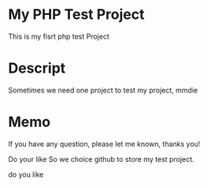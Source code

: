My PHP Test Project
==========================
This is my fisrt php test Project

Descript
===========================

Sometimes we need one project to test my project,
mmdie

Memo 
======================
If you have any question, please let me known, thanks you!

Do your like
So we choice github to store my test project.

do you like
